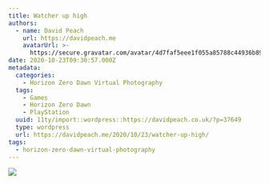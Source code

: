 ```yaml
---
title: Watcher up high
authors:
  - name: David Peach
    url: https://davidpeach.me
    avatarUrl: >-
      https://secure.gravatar.com/avatar/4d7faf5eee1f055a85788c44936b8995eaab6dfb004e7854ec747ccb272e91ee?s=96&d=mm&r=g
date: 2020-10-23T09:30:57.000Z
metadata:
  categories:
    - Horizon Zero Dawn Virtual Photography
  tags:
    - Games
    - Horizon Zero Dawn
    - PlayStation
  uuid: 11ty/import::wordpress::https://davidpeach.co.uk/?p=37649
  type: wordpress
  url: https://davidpeach.me/2020/10/23/watcher-up-high/
tags:
  - horizon-zero-dawn-virtual-photography
---
```

[![](/assets/Watcher-up-high-2048x1152-bPDYNvP5MMhH.jpg)](/assets/Watcher-up-high-2048x1152-bPDYNvP5MMhH.jpg)